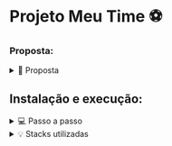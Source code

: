 
# Projeto Meu Time ⚽️

###  Proposta: 

<details>
<summary>📝 Proposta</summary>

O projeto "Meu Time" é uma aplicação que permite visualizar informações detalhadas de um time de futebol e seus jogadores com base no país, liga, copa e temporada selecionados. Utilizando a [API Football](https://www.api-football.com/), o projeto realiza consultas para obter os dados necessários.

</details>

## Instalação e execução:

<details>
  <summary>💻 Passo a passo</summary>

Clone este repositório:
```bash
git clone git@github.com:vitor-nogueira-dev/football.git
```

Entre no diretório e instale as dependências:

```bash
cd football
npm install
```

1. Para realizar as consultas, é necessário criar uma conta no site [API Football](https://dashboard.api-football.com/) e gerar uma chave de acesso `API-KEY`.

2. Após obter sua `API-KEY`, acesse o link de deploy da aplicação: [Meu time](https://meutime-vn.netlify.app/).

3. Insira sua `API-KEY` no campo apropriado.

4. Selecione o país desejado, em seguida, escolha a liga ou copa correspondente e digite a temporada no prompt exibido `(YYYY)`. Em seguida, clique em `"Ok"`.

5. Por fim, escolha o time desejado para visualizar as informações da temporada e os jogadores relacionados.

<div flex>

![Passo a passo](/passo-a-passo.png)
</div>

</details>


<details>
<summary>💡 Stacks utilizadas</summary>

Linguagem de programação: ![JavaScript](https://img.shields.io/badge/JavaScript-323330?style=for-the-badge&logo=javascript&logoColor=F7DF1E)&nbsp; </br>
Framework de desenvolvimento: ![React JS](https://img.shields.io/badge/React-20232A?style=for-the-badge&logo=react&logoColor=61DAFB)&nbsp; </br>
Estilização CSS in JS: ![Styled Components](https://img.shields.io/badge/styled_components-DB7093?style=for-the-badge&logo=styled-components&logoColor=white)&nbsp; </br>
Folha de estilo: ![CSS](https://img.shields.io/badge/Sequelize-323330?style=for-the-badge&logo=sequelize&logoColor=white)&nbsp; </br>
Gerencimento de estado: ![Redux](https://img.shields.io/badge/Redux-00000F?style=for-the-badge&logo=redux&logoColor=white)&nbsp; </br>
Ferramenta de análise de código estática: ![ESLint](https://img.shields.io/badge/ESLint-00000F?style=for-the-badge&logo=eslint&logoColor=white)&nbsp; </br>
Ferramenta de formatação de código: ![Prettier](https://img.shields.io/badge/Prettier-00000F?style=for-the-badge&logo=prettier&logoColor=white)&nbsp; </br>
</details>


